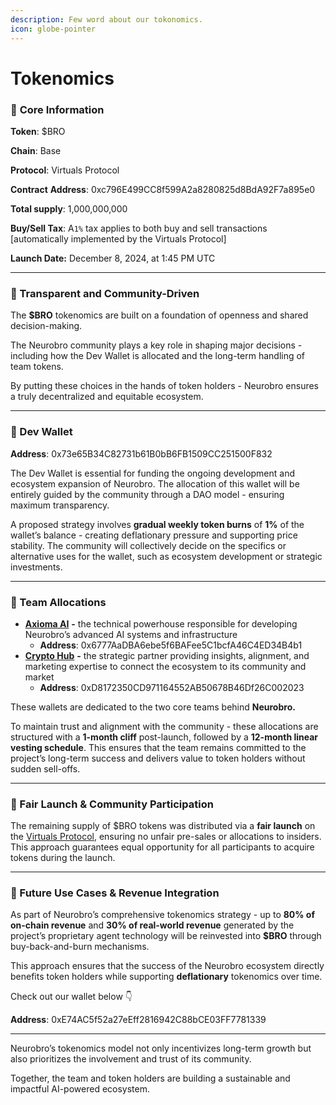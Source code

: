 ```yaml
---
description: Few word about our tokonomics.
icon: globe-pointer
---
```


# Tokenomics

### 🔸 **Core Information**

**Token**: $BRO

**Chain**: Base

**Protocol**: Virtuals Protocol

**Contract** **Address**: 0xc796E499CC8f599A2a8280825d8BdA92F7a895e0

**Total supply**: 1,000,000,000

**Buy/Sell Tax**:  A`1%` tax applies to both buy and sell transactions \[automatically implemented by the Virtuals Protocol]

**Launch Date:** December 8, 2024, at 1:45 PM UTC

***

### 🔸 Transparent and Community-Driven

The **$BRO** tokenomics are built on a foundation of openness and shared decision-making.&#x20;

The Neurobro community plays a key role in shaping major decisions - including how the Dev Wallet is allocated and the long-term handling of team tokens.&#x20;

By putting these choices in the hands of token holders - Neurobro ensures a truly decentralized and equitable ecosystem.

***

### 🔸 Dev Wallet

**Address**: 0x73e65B34C82731b61B0bB6FB1509CC251500F832

The Dev Wallet is essential for funding the ongoing development and ecosystem expansion of Neurobro. The allocation of this wallet will be entirely guided by the community through a DAO model - ensuring maximum transparency.&#x20;

A proposed strategy involves **gradual weekly token burns** of **1%** of the wallet’s balance - creating deflationary pressure and supporting price stability. The community will collectively decide on the specifics or alternative uses for the wallet, such as ecosystem development or strategic investments.

***

### 🔸 Team Allocations

* [**Axioma AI**](https://x.com/axioma_ai) **-** the technical powerhouse responsible for developing Neurobro’s advanced AI systems and infrastructure
  * **Address**: 0x6777AaDBA6ebe5f6BAFee5C1bcfA46C4ED34B4b1
* [**Crypto Hub**](https://x.com/CryptoHub210) **-** the strategic partner providing insights, alignment, and marketing expertise to connect the ecosystem to its community and market
  * **Address**: 0xD8172350CD971164552AB50678B46Df26C002023

These wallets are dedicated to the two core teams behind **Neurobro.**

To maintain trust and alignment with the community - these allocations are structured with a **1-month cliff** post-launch, followed by a **12-month linear vesting schedule**. This ensures that the team remains committed to the project’s long-term success and delivers value to token holders without sudden sell-offs.

***

### 🔸 Fair Launch & Community Participation

The remaining supply of $BRO tokens was distributed via a **fair launch** on the [Virtuals Protocol](https://app.virtuals.io/), ensuring no unfair pre-sales or allocations to insiders. This approach guarantees equal opportunity for all participants to acquire tokens during the launch.

***

### 🔸 Future Use Cases & Revenue Integration

As part of Neurobro’s comprehensive tokenomics strategy - up to **80% of on-chain revenue** and **30% of real-world revenue** generated by the project’s proprietary agent technology will be reinvested into **$BRO** through buy-back-and-burn mechanisms.&#x20;

This approach ensures that the success of the Neurobro ecosystem directly benefits token holders while supporting **deflationary** tokenomics over time.&#x20;

Check out our wallet below 👇

**Address**: 0xE74AC5f52a27eEff2816942C88bCE03FF7781339

***

Neurobro’s tokenomics model not only incentivizes long-term growth but also prioritizes the involvement and trust of its community.&#x20;

Together, the team and token holders are building a sustainable and impactful AI-powered ecosystem.
